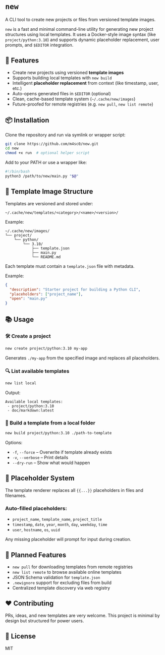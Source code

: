 # `new`

A CLI tool to create new projects or files from versioned template images.

`new` is a fast and minimal command-line utility for generating new project structures using local templates. It uses a Docker-style image syntax (like `project/python:3.10`) and supports dynamic placeholder replacement, user prompts, and `$EDITOR` integration.

## 🚀 Features

- Create new projects using versioned **template images**
- Supports building local templates with `new build`
- Intelligent **placeholder replacement** from context (like timestamp, user, etc.)
- Auto-opens generated files in `$EDITOR` (optional)
- Clean, cache-based template system (`~/.cache/new/images`)
- Future-proofed for remote registries (e.g. `new pull`, `new list remote`)

## 📦 Installation

Clone the repository and run via symlink or wrapper script:

```bash
git clone https://github.com/m4sc0/new.git
cd new
chmod +x run  # optional helper script
````

Add to your PATH or use a wrapper like:

```bash
#!/bin/bash
python3 /path/to/new/main.py "$@"
```

## 🧱 Template Image Structure

Templates are versioned and stored under:

```
~/.cache/new/templates/<category>/<name>/<version>/
```

Example:

```
~/.cache/new/images/
└── project/
    └── python/
        └── 3.10/
            ├── template.json
            ├── main.py
            └── README.md
```

Each template must contain a `template.json` file with metadata.

Example:

```json
{
  "description": "Starter project for building a Python CLI",
  "placeholders": ["project_name"],
  "open": "main.py"
}
```

## 📚 Usage

### 🛠 Create a project

```bash
new create project/python:3.10 my-app
```

Generates `./my-app` from the specified image and replaces all placeholders.

### 🔍 List available templates

```bash
new list local
```

Output:

```
Available local templates:
 - project/python:3.10
 - doc/markdown:latest
```

### 🧱 Build a template from a local folder

```bash
new build project/python:3.10 ./path-to-template
```

Options:

* `-f`, `--force` – Overwrite if template already exists
* `-v`, `--verbose` – Print details
* `--dry-run` – Show what would happen

## 🔁 Placeholder System

The template renderer replaces all `{{...}}` placeholders in files and filenames.

### Auto-filled placeholders:

* `project_name`, `template_name`, `project_title`
* `timestamp`, `date`, `year`, `month`, `day`, `weekday`, `time`
* `user`, `hostname`, `os`, `uuid`

Any missing placeholder will prompt for input during creation.

## 🧪 Planned Features

* `new pull` for downloading templates from remote registries
* `new list remote` to browse available online templates
* JSON Schema validation for `template.json`
* `.newignore` support for excluding files from build
* Centralized template discovery via web registry

## ❤️ Contributing

PRs, ideas, and new templates are very welcome. This project is minimal by design but structured for power users.

## 📄 License

MIT

